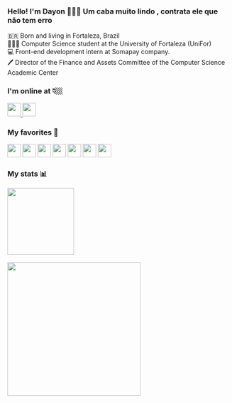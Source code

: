 ### Hello! I'm Dayon 🖖🏼😎 Um caba muito lindo , contrata ele que não tem erro

🇧🇷 Born and living in Fortaleza, Brazil <br>
👨🏻‍💻 Computer Science student at the University of Fortaleza (UniFor) <br>
💻 Front-end development intern at Somapay company. <br>
🖊️ Director of the Finance and Assets Committee of the Computer Science Academic Center <br>

### I'm online at 👇🏼

<a href="https://www.linkedin.com/in/dayon-oliveira/">
  <img height="30px" src="https://img.shields.io/badge/LinkedIn-0077B5?style=flat&logo=linkedin&logoColor=white"/>
</a>

<a href="https://www.instagram.com/dayon_wow/">
  <img height="30px" src="https://img.shields.io/badge/Instagram-E4405F?style=flat&logo=instagram&logoColor=white"/>
</a>

### My favorites 💛

<div align="start">
  <img height="30px" src="https://img.shields.io/badge/React-20232A?style=flat&logo=react&logoColor=61DAFB">
  <img height="30px" src="https://img.shields.io/badge/JavaScript-323330?style=flat&logo=javascript&logoColor=F7DF1E" >
  <img height="30px" src="https://img.shields.io/badge/HTML5-E34F26?style=flat&logo=html5&logoColor=white">
  <img height="30px" src="https://img.shields.io/badge/CSS3-1572B6?style=flat&logo=css3&logoColor=white">
  <img height="30px" src="https://img.shields.io/badge/Python-14354C?style=flat&logo=python&logoColor=white">
  <img height="30px" src="https://img.shields.io/badge/Ubuntu-E95420?style=flat&logo=ubuntu&logoColor=white">
  <img height="30px" src="https://img.shields.io/badge/Android-3DDC84?style=flat&logo=android&logoColor=white">
</div>

### My stats 📊

<div align="start">
  <img height="150px" src="https://github-readme-stats.vercel.app/api?username=dayonoliveira&theme=tokyonight&show_icons=true"> <br> <br>
  <img height="300px" src="https://github-readme-stats.vercel.app/api/top-langs/?username=dayonoliveira&theme=tokyonight">
</div>
